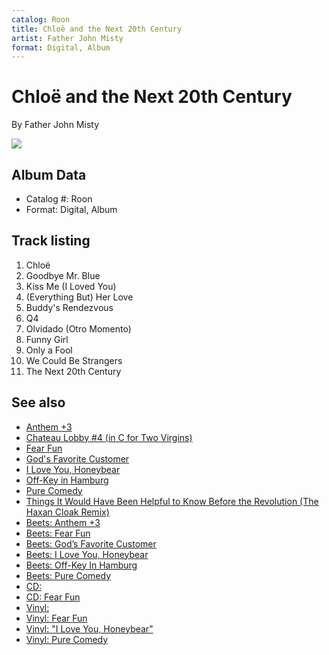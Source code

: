 ```yaml
---
catalog: Roon
title: Chloë and the Next 20th Century
artist: Father John Misty
format: Digital, Album
---
```


# Chloë and the Next 20th Century

By Father John Misty

![](../../assets/albumcovers/Father_John_Misty-Chloë_and_the_Next_20th_Century.png)

## Album Data

- Catalog #: Roon
- Format: Digital, Album


## Track listing


1. Chloë
2. Goodbye Mr. Blue
3. Kiss Me (I Loved You)
4. (Everything But) Her Love
5. Buddy's Rendezvous
6. Q4
7. Olvidado (Otro Momento)
8. Funny Girl
9. Only a Fool
10. We Could Be Strangers
11. The Next 20th Century


## See also

- [Anthem +3](Anthem_+3.md)
- [Chateau Lobby #4 (in C for Two Virgins)](Chateau_Lobby_4_in_C_for_Two_Virgins.md)
- [Fear Fun](Fear_Fun.md)
- [God's Favorite Customer](Gods_Favorite_Customer.md)
- [I Love You, Honeybear](I_Love_You__Honeybear.md)
- [Off-Key in Hamburg](Off-Key_in_Hamburg.md)
- [Pure Comedy](Pure_Comedy.md)
- [Things It Would Have Been Helpful to Know Before the Revolution (The Haxan Cloak Remix)](Things_It_Would_Have_Been_Helpful_to_Know_Before_the_Revolution_The_Haxan_Cloak_Remix.md)
- [Beets: Anthem +3](../../Beets/Father_John_Misty/Anthem_+3.md)
- [Beets: Fear Fun](../../Beets/Father_John_Misty/Fear_Fun.md)
- [Beets: God’s Favorite Customer](../../Beets/Father_John_Misty/God’s_Favorite_Customer.md)
- [Beets: I Love You, Honeybear](../../Beets/Father_John_Misty/I_Love_You__Honeybear.md)
- [Beets: Off-Key In Hamburg](../../Beets/Father_John_Misty/Off-Key_In_Hamburg.md)
- [Beets: Pure Comedy](../../Beets/Father_John_Misty/Pure_Comedy.md)
- [CD: ](../../CD/Father_John_Misty/Father_John_Misty.md)
- [CD: Fear Fun](../../CD/Father_John_Misty/Fear_Fun.md)
- [Vinyl: ](../../Vinyl/Father_John_Misty/Father_John_Misty.md)
- [Vinyl: Fear Fun](../../Vinyl/Father_John_Misty/Fear_Fun.md)
- [Vinyl: "I Love You, Honeybear"](../../Vinyl/Father_John_Misty/I_Love_You__Honeybear.md)
- [Vinyl: Pure Comedy](../../Vinyl/Father_John_Misty/Pure_Comedy.md)
